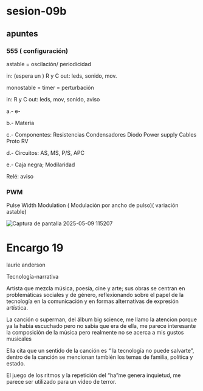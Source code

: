 # sesion-09b

## apuntes
### 555 ( configuración)

astable = oscilación/ periodicidad 

in: (espera un ) R y C      out: leds, sonido, mov. 



monostable = timer = perturbación 

in: R y C                   out: leds, mov, sonido, aviso


a.- e- 

b.- Materia 

c.- Componentes: 
Resistencias 
Condensadores 
Diodo
Power supply 
Cables 
Proto
RV

d.- Circuitos: AS, MS, P/S, APC

e.- Caja negra; Modilaridad

Relé: aviso 

### PWM

Pulse Width Modulation ( Modulación por ancho de pulso)( variación astable)

![Captura de pantalla 2025-05-09 115207](https://github.com/user-attachments/assets/83119fc9-b0ac-455a-a2af-3ee5e1bccd0a)


# Encargo 19
 laurie anderson 

Tecnología-narrativa 

Artista que mezcla música, poesía, cine y arte; sus obras se centran en problemáticas sociales y de género, reflexionando sobre el papel de la tecnología en la comunicación y en formas alternativas de expresión artística.

La canción o superman, del álbum big science, me llamo la atencion porque ya la habia escuchado pero no sabia que era de ella, me parece interesante la composición de la música pero realmente no se acerca a mis gustos musicales 

Ella cita que un sentido de la canción es “ la tecnología no puede salvarte”, dentro de la canción se mencionan también los temas de familia, política y estado.

El juego de los ritmos y la repetición del “ha”me genera inquietud, me parece ser utilizado para un video de terror.




